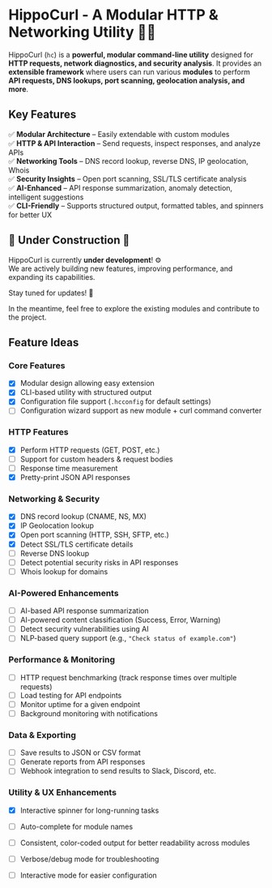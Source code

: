# **HippoCurl - A Modular HTTP & Networking Utility** 🦛🌐

HippoCurl (`hc`) is a **powerful, modular command-line utility** designed for **HTTP requests, network diagnostics, and security analysis**. It provides an **extensible framework** where users can run various **modules** to perform **API requests, DNS lookups, port scanning, geolocation analysis, and more**.

## **Key Features**
✅ **Modular Architecture** – Easily extendable with custom modules  
✅ **HTTP & API Interaction** – Send requests, inspect responses, and analyze APIs  
✅ **Networking Tools** – DNS record lookup, reverse DNS, IP geolocation, Whois  
✅ **Security Insights** – Open port scanning, SSL/TLS certificate analysis  
✅ **AI-Enhanced** – API response summarization, anomaly detection, intelligent suggestions  
✅ **CLI-Friendly** – Supports structured output, formatted tables, and spinners for better UX  

## 🚧 Under Construction 🚧

HippoCurl is currently **under development**! ⚙️  
We are actively building new features, improving performance, and expanding its capabilities.  

Stay tuned for updates! 🚀  

In the meantime, feel free to explore the existing modules and contribute to the project.  

## Feature Ideas

### Core Features
- [x] Modular design allowing easy extension
- [x] CLI-based utility with structured output
- [x] Configuration file support (`.hcconfig` for default settings)
- [ ] Configuration wizard support as new module + curl command converter

### HTTP Features
- [x] Perform HTTP requests (GET, POST, etc.)
- [ ] Support for custom headers & request bodies
- [ ] Response time measurement
- [x] Pretty-print JSON API responses

### Networking & Security
- [x] DNS record lookup (CNAME, NS, MX)
- [x] IP Geolocation lookup
- [x] Open port scanning (HTTP, SSH, SFTP, etc.)
- [x] Detect SSL/TLS certificate details
- [ ] Reverse DNS lookup
- [ ] Detect potential security risks in API responses
- [ ] Whois lookup for domains

### AI-Powered Enhancements
- [ ] AI-based API response summarization
- [ ] AI-powered content classification (Success, Error, Warning)
- [ ] Detect security vulnerabilities using AI
- [ ] NLP-based query support (e.g., `"Check status of example.com"`)

### Performance & Monitoring
- [ ] HTTP request benchmarking (track response times over multiple requests)
- [ ] Load testing for API endpoints
- [ ] Monitor uptime for a given endpoint
- [ ] Background monitoring with notifications

### Data & Exporting
- [ ] Save results to JSON or CSV format
- [ ] Generate reports from API responses
- [ ] Webhook integration to send results to Slack, Discord, etc.

### Utility & UX Enhancements
- [x] Interactive spinner for long-running tasks
- [ ] Auto-complete for module names
- [ ] Consistent, color-coded output for better readability across modules
- [ ] Verbose/debug mode for troubleshooting
- [ ] Interactive mode for easier configuration


